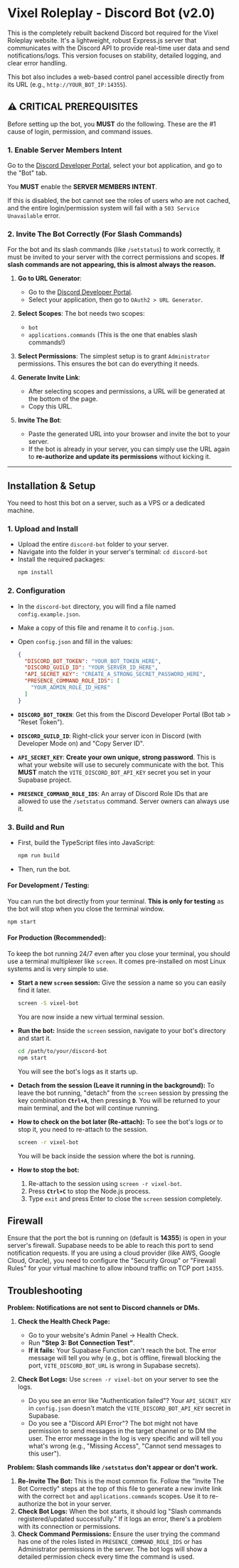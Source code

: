 # Vixel Roleplay - Discord Bot (v2.0)

This is the completely rebuilt backend Discord bot required for the Vixel Roleplay website. It's a lightweight, robust Express.js server that communicates with the Discord API to provide real-time user data and send notifications/logs. This version focuses on stability, detailed logging, and clear error handling.

This bot also includes a web-based control panel accessible directly from its URL (e.g., `http://YOUR_BOT_IP:14355`).

## ⚠️ CRITICAL PREREQUISITES

Before setting up the bot, you **MUST** do the following. These are the #1 cause of login, permission, and command issues.

### 1. Enable Server Members Intent

Go to the [Discord Developer Portal](https://discord.com/developers/applications), select your bot application, and go to the "Bot" tab.

You **MUST** enable the **SERVER MEMBERS INTENT**.

If this is disabled, the bot cannot see the roles of users who are not cached, and the entire login/permission system will fail with a `503 Service Unavailable` error.

### 2. Invite The Bot Correctly (For Slash Commands)

For the bot and its slash commands (like `/setstatus`) to work correctly, it must be invited to your server with the correct permissions and scopes. **If slash commands are not appearing, this is almost always the reason.**

1.  **Go to URL Generator**:
    *   Go to the [Discord Developer Portal](https://discord.com/developers/applications).
    *   Select your application, then go to `OAuth2 > URL Generator`.

2.  **Select Scopes**: The bot needs two scopes:
    *   `bot`
    *   `applications.commands` (This is the one that enables slash commands!)

3.  **Select Permissions**: The simplest setup is to grant `Administrator` permissions. This ensures the bot can do everything it needs.

4.  **Generate Invite Link**:
    *   After selecting scopes and permissions, a URL will be generated at the bottom of the page.
    *   Copy this URL.

5.  **Invite The Bot**:
    *   Paste the generated URL into your browser and invite the bot to your server.
    *   If the bot is already in your server, you can simply use the URL again to **re-authorize and update its permissions** without kicking it.

---

## Installation & Setup

You need to host this bot on a server, such as a VPS or a dedicated machine.

### 1. Upload and Install

-   Upload the entire `discord-bot` folder to your server.
-   Navigate into the folder in your server's terminal: `cd discord-bot`
-   Install the required packages:
    ```bash
    npm install
    ```

### 2. Configuration

-   In the `discord-bot` directory, you will find a file named `config.example.json`.
-   Make a copy of this file and rename it to `config.json`.
-   Open `config.json` and fill in the values:

    ```json
    {
      "DISCORD_BOT_TOKEN": "YOUR_BOT_TOKEN_HERE",
      "DISCORD_GUILD_ID": "YOUR_SERVER_ID_HERE",
      "API_SECRET_KEY": "CREATE_A_STRONG_SECRET_PASSWORD_HERE",
      "PRESENCE_COMMAND_ROLE_IDS": [
        "YOUR_ADMIN_ROLE_ID_HERE"
      ]
    }
    ```

-   **`DISCORD_BOT_TOKEN`**: Get this from the Discord Developer Portal (Bot tab > "Reset Token").
-   **`DISCORD_GUILD_ID`**: Right-click your server icon in Discord (with Developer Mode on) and "Copy Server ID".
-   **`API_SECRET_KEY`**: **Create your own unique, strong password**. This is what your website will use to securely communicate with the bot. This **MUST** match the `VITE_DISCORD_BOT_API_KEY` secret you set in your Supabase project.
-   **`PRESENCE_COMMAND_ROLE_IDS`**: An array of Discord Role IDs that are allowed to use the `/setstatus` command. Server owners can always use it.

### 3. Build and Run

- First, build the TypeScript files into JavaScript:
    ```bash
    npm run build
    ```
- Then, run the bot.

#### For Development / Testing:

You can run the bot directly from your terminal. **This is only for testing** as the bot will stop when you close the terminal window.

```bash
npm start
```

#### For Production (Recommended):

To keep the bot running 24/7 even after you close your terminal, you should use a terminal multiplexer like `screen`. It comes pre-installed on most Linux systems and is very simple to use.

-   **Start a new `screen` session:**
    Give the session a name so you can easily find it later.
    ```bash
    screen -S vixel-bot
    ```
    You are now inside a new virtual terminal session.

-   **Run the bot:**
    Inside the `screen` session, navigate to your bot's directory and start it.
    ```bash
    cd /path/to/your/discord-bot
    npm start
    ```
    You will see the bot's logs as it starts up.

-   **Detach from the session (Leave it running in the background):**
    To leave the bot running, "detach" from the `screen` session by pressing the key combination **`Ctrl+A`**, then pressing **`D`**. You will be returned to your main terminal, and the bot will continue running.

-   **How to check on the bot later (Re-attach):**
    To see the bot's logs or to stop it, you need to re-attach to the session.
    ```bash
    screen -r vixel-bot
    ```
    You will be back inside the session where the bot is running.

-   **How to stop the bot:**
    1.  Re-attach to the session using `screen -r vixel-bot`.
    2.  Press **`Ctrl+C`** to stop the Node.js process.
    3.  Type `exit` and press Enter to close the `screen` session completely.

## Firewall

Ensure that the port the bot is running on (default is **14355**) is open in your server's firewall. Supabase needs to be able to reach this port to send notification requests. If you are using a cloud provider (like AWS, Google Cloud, Oracle), you need to configure the "Security Group" or "Firewall Rules" for your virtual machine to allow inbound traffic on TCP port `14355`.

## Troubleshooting

**Problem: Notifications are not sent to Discord channels or DMs.**

1.  **Check the Health Check Page:**
    *   Go to your website's Admin Panel -> Health Check.
    *   Run **"Step 3: Bot Connection Test"**.
    *   **If it fails:** Your Supabase Function can't reach the bot. The error message will tell you why (e.g., bot is offline, firewall blocking the port, `VITE_DISCORD_BOT_URL` is wrong in Supabase secrets).

2.  **Check Bot Logs:** Use `screen -r vixel-bot` on your server to see the logs.
    *   Do you see an error like "Authentication failed"? Your `API_SECRET_KEY` in `config.json` doesn't match the `VITE_DISCORD_BOT_API_KEY` secret in Supabase.
    *   Do you see a "Discord API Error"? The bot might not have permission to send messages in the target channel or to DM the user. The error message in the log is very specific and will tell you what's wrong (e.g., "Missing Access", "Cannot send messages to this user").

**Problem: Slash commands like `/setstatus` don't appear or don't work.**

1.  **Re-Invite The Bot:** This is the most common fix. Follow the "Invite The Bot Correctly" steps at the top of this file to generate a new invite link with the correct `bot` and `applications.commands` scopes. Use it to re-authorize the bot in your server.
2.  **Check Bot Logs:** When the bot starts, it should log "Slash commands registered/updated successfully." If it logs an error, there's a problem with its connection or permissions.
3.  **Check Command Permissions:** Ensure the user trying the command has one of the roles listed in `PRESENCE_COMMAND_ROLE_IDS` or has Administrator permissions in the server. The bot logs will show a detailed permission check every time the command is used.
